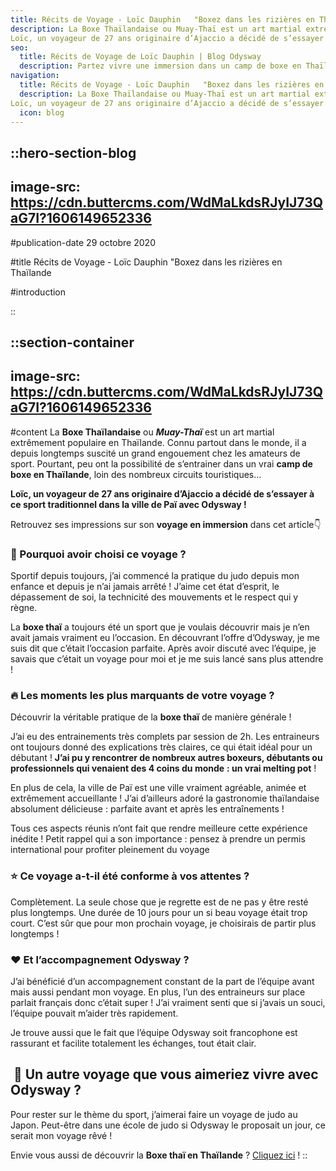 ```yaml
---
title: Récits de Voyage - Loïc Dauphin   "Boxez dans les rizières en Thaïlande
description: La Boxe Thaïlandaise ou Muay-Thaï est un art martial extrêmement populaire en Thaïlande. Connu partout dans le monde, il a depuis longtemps suscité un grand engouement chez les amateurs de sport. Pourtant, peu ont la possibilité de s’entrainer dans un vrai camp de boxe en Thaïlande, loin des nombreux circuits touristiques…
Loïc, un voyageur de 27 ans originaire d’Ajaccio a décidé de s’essayer à ce sport traditionnel dans la ville de Paï avec Odysway !
seo:
  title: Récits de Voyage de Loïc Dauphin | Blog Odysway
  description: Partez vivre une immersion dans un camp de boxe en Thaïlande pour vous initier à l'art du Muay-Thaï ! Découvrez le témoignage de Loïc !
navigation:
  title: Récits de Voyage - Loïc Dauphin   "Boxez dans les rizières en Thaïlande
  description: La Boxe Thaïlandaise ou Muay-Thaï est un art martial extrêmement populaire en Thaïlande. Connu partout dans le monde, il a depuis longtemps suscité un grand engouement chez les amateurs de sport. Pourtant, peu ont la possibilité de s’entrainer dans un vrai camp de boxe en Thaïlande, loin des nombreux circuits touristiques…
Loïc, un voyageur de 27 ans originaire d’Ajaccio a décidé de s’essayer à ce sport traditionnel dans la ville de Paï avec Odysway !
  icon: blog
---
```


::hero-section-blog
---
image-src: https://cdn.buttercms.com/WdMaLkdsRJyIJ73QaG7I?1606149652336
---
#publication-date
29 octobre 2020

#title
Récits de Voyage - Loïc Dauphin   "Boxez dans les rizières en Thaïlande

#introduction

::

::section-container
---
image-src: https://cdn.buttercms.com/WdMaLkdsRJyIJ73QaG7I?1606149652336
---
#content
La **Boxe Thaïlandaise** ou **_Muay-Thaï_** est un art martial extrêmement populaire en Thaïlande. Connu partout dans le monde, il a depuis longtemps suscité un grand engouement chez les amateurs de sport. Pourtant, peu ont la possibilité de s’entrainer dans un vrai **camp de boxe en Thaïlande**, loin des nombreux circuits touristiques…

**Loïc, un voyageur de 27 ans originaire d’Ajaccio a décidé de s’essayer à ce sport traditionnel dans la ville de Paï avec Odysway !**

Retrouvez ses impressions sur son **voyage en immersion** dans cet article👇

### **🤗 Pourquoi avoir choisi ce voyage ?**

Sportif depuis toujours, j’ai commencé la pratique du judo depuis mon enfance et depuis je n’ai jamais arrêté ! J’aime cet état d’esprit, le dépassement de soi, la technicité des mouvements et le respect qui y règne.

La **boxe thaï** a toujours été un sport que je voulais découvrir mais je n’en avait jamais vraiment eu l’occasion. En découvrant l’offre d’Odysway, je me suis dit que c’était l’occasion parfaite. Après avoir discuté avec l’équipe, je savais que c’était un voyage pour moi et je me suis lancé sans plus attendre !

### **🔥 Les moments les plus marquants de votre voyage ?**

Découvrir la véritable pratique de la **boxe thaï** de manière générale !

J’ai eu des entrainements très complets par session de 2h. Les entraineurs ont toujours donné des explications très claires, ce qui était idéal pour un débutant ! **J’ai pu y rencontrer de nombreux autres boxeurs, débutants ou professionnels qui venaient des 4 coins du monde** **: un vrai melting pot** !

En plus de cela, la ville de Paï est une ville vraiment agréable, animée et extrêmement accueillante ! J’ai d’ailleurs adoré la gastronomie thaïlandaise absolument délicieuse : parfaite avant et après les entraînements !

Tous ces aspects réunis n’ont fait que rendre meilleure cette expérience inédite ! Petit rappel qui a son importance : pensez à prendre un permis international pour profiter pleinement du voyage

### **⭐️ Ce voyage a-t-il été conforme à vos attentes ?**

Complètement. La seule chose que je regrette est de ne pas y être resté plus longtemps. Une durée de 10 jours pour un si beau voyage était trop court. C’est sûr que pour mon prochain voyage, je choisirais de partir plus longtemps !

### **❤️ Et l’accompagnement Odysway ?**

J’ai bénéficié d’un accompagnement constant de la part de l’équipe avant mais aussi pendant mon voyage. En plus, l’un des entraineurs sur place parlait français donc c’était super ! J’ai vraiment senti que si j’avais un souci, l’équipe pouvait m’aider très rapidement.

Je trouve aussi que le fait que l’équipe Odysway soit francophone est rassurant et facilite totalement les échanges, tout était clair.

##  🧐 **Un autre voyage que vous aimeriez vivre avec Odysway ?**

Pour rester sur le thème du sport, j’aimerai faire un voyage de judo au Japon. Peut-être dans une école de judo si Odysway le proposait un jour, ce serait mon voyage rêvé !

Envie vous aussi de découvrir la **Boxe thaï en Thaïlande** ? [Cliquez ici](https://odysway.com/voyages/stage-boxe-thai-nord-thailande) !
::
